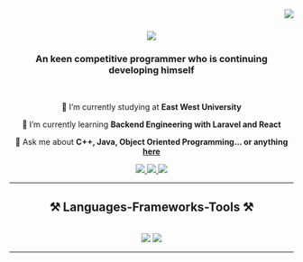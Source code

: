 <img align="right" src="https://visitor-badge.laobi.icu/badge?page_id=Mahir_Faysal" />

<h1 align="center">
    <img src="https://readme-typing-svg.herokuapp.com/?font=Righteous&size=35&center=true&vCenter=true&width=700&height=70&duration=6000&lines=Assalamu+Alaikum+,+I'm+Mahir+Faysal!;" />
</h1>

<h3 align="center">An keen competitive programmer who is continuing developing himself</h3>

<br/>

<div align="center">
 
 🏫 I’m currently studying at **East West University**
 
 🌱 I’m currently learning **Backend Engineering with Laravel and React**

💬 Ask me about **C++, Java, Object Oriented Programming... or anything [here](https://github.com/Mahir-Faysal/Mahir-Faysal/issues)**

 </div>
 
<div align="center"> 
  <a href="mahirfaysal1234@gmail.com">
    <img src="https://img.shields.io/badge/Gmail-333333?style=for-the-badge&logo=gmail&logoColor=red" />
  </a>
  <a href="https://www.linkedin.com/in/mahir-faysal/" target="_blank">
    <img src="https://img.shields.io/badge/LinkedIn-0077B5?style=for-the-badge&logo=linkedin&logoColor=white" target="_blank" />
  </a>
  <a href="" target="_blank">
     <img src="https://img.shields.io/badge/Portfolio-FF5722?style=for-the-badge&logo=todoist&logoColor=white" target="_blank" /> <!-- sqlite, safari, google-chrome are other good icon options -->
  </a>
</div>

 <hr/>
 
<h2 align="center">⚒️ Languages-Frameworks-Tools ⚒️</h2>
<br/>
<div align="center">
    <img src="https://skillicons.dev/icons?i=react,bootstrap,mui,html,css,vscode,github,figma,tailwind,git,r" />
    <img src="https://skillicons.dev/icons?i=nodejs,python,javascript,typescript,express,firebase,mongodb,c,java,nextjs,mysql,flask" /><br>
</div>

<hr/>

